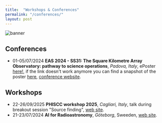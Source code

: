```yaml
---
title:  "Workshops & Conferences"
permalink: "/conferences/"
layout: post
---
```


![banner](https://adnothing.github.io/images/AI-for-RA-Group-photo.jpg#center)

## Conferences

* 01-05/07/2024 **EAS 2024 - SS31: The Square Kilometre Array Observatory: pathway to science operations**, _Padova, Italy_, ePoster [here!](https://k-poster.kuoni-congress.info/eas-2024/poster/5149ebf4-c89d-4214-83cc-98bc811f96d7), if the link doesn't work anymore you can find a snapshot of the poster [here](https://adnothing.github.io/images/Snapshot_EAS_2024.png), [conference website](https://eas.unige.ch/EAS_meeting/session.jsp?id=SS31).

## Workshops

* 22-26/09/2025 **PHISCC workshop 2025**, _Cagliari, Italy_, talk during breakout session "Source finding", [web site](https://sites.google.com/inaf.it/phiscc2025/home).
* 21-23/07/2024 **AI for Radioastronomy**, _Göteborg_, Sweeden, [web site](https://www.chalmers.se/en/current/calendar/ai-for-radioastronomy/).
